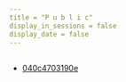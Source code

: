 ```yaml
---
title = "P u b l i c"
display_in_sessions = false
display_date = false
---
```


<h2></h2>
<!--input type="password" id="i">
<button type="button" id="b" onclick="dec()">Dec</button-->

<ul id="f">
  <li><a id="file1" href="/static/enc/040c4703190e">040c4703190e</a></li>
</ul>


<script>
const crypt = (salt, text) => {
  const textToChars = (text) => text.split("").map((c) => c.charCodeAt(0));
  const byteHex = (n) => ("0" + Number(n).toString(16)).substr(-2);
  const applySaltToChar = (code) => textToChars(salt).reduce((a, b) => a ^ b, code);
  return text.split("").map(textToChars).map(applySaltToChar).map(byteHex).join("");
};

const decrypt = (salt, encoded) => {
  const textToChars = (text) => text.split("").map((c) => c.charCodeAt(0));
  const applySaltToChar = (code) => textToChars(salt).reduce((a, b) => a ^ b, code);
  return encoded.match(/.{1,2}/g).map((hex) => parseInt(hex, 16)).map(applySaltToChar).map((charCode) => String.fromCharCode(charCode)).join("");
};

const input = document.getElementById('i');
input.addEventListener('keypress', function(event) {
  if (event.key === 'Enter') {
    event.preventDefault();
    dec(input);
  }
});

function dec(input) {
  if (typeof input === 'undefined') {
    input = document.getElementById('i');
  }
  const salt = input.value || input;
  if (salt === null || typeof salt === 'undefined' || salt.length === 0) {
    return;
  }

  const anchors = document.querySelectorAll('#f>li>a');
  anchors.forEach((a) => {
    a.innerHTML = decrypt(salt, a.innerHTML);
  });

};
</script>

